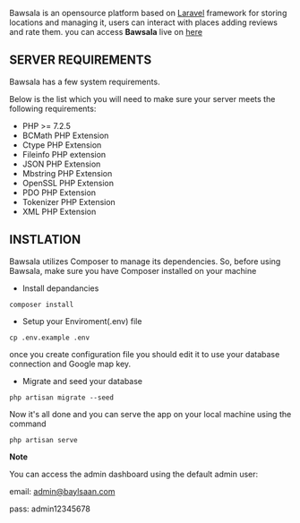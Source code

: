 Bawsala is an opensource platform based on [Laravel](https://laravel.com) framework for storing locations and managing it, users can interact with places adding reviews and rate them. 
you can access **Bawsala** live on [here](http://104.248.145.132)

## SERVER REQUIREMENTS
Bawsala has a few system requirements.

Below is the list which you will need to make sure your server meets the following requirements:

* PHP >= 7.2.5
* BCMath PHP Extension
* Ctype PHP Extension
* Fileinfo PHP extension
* JSON PHP Extension
* Mbstring PHP Extension
* OpenSSL PHP Extension
* PDO PHP Extension
* Tokenizer PHP Extension
* XML PHP Extension

## INSTLATION
Bawsala utilizes Composer to manage its dependencies. So, before using Bawsala, make sure you have Composer installed on your machine

* Install depandancies 

```
composer install
```
* Setup your Enviroment(.env) file

```
cp .env.example .env
```
once you create configuration file you should edit it to use your database connection and Google map key.

* Migrate and seed your database

```
php artisan migrate --seed
```

Now it's all done and you can serve the app on your local machine using the command

```
php artisan serve
```
**Note**

You can access the admin dashboard using the default admin user:
 
 email: admin@baylsaan.com
 
 pass: admin12345678
 